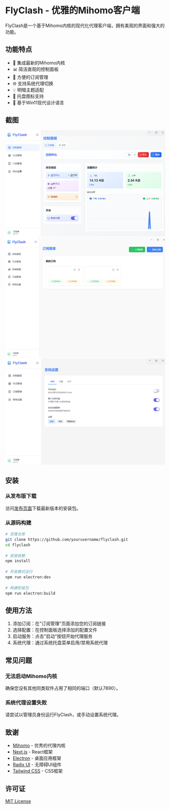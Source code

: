# FlyClash - 优雅的Mihomo客户端

FlyClash是一个基于Mihomo内核的现代化代理客户端，拥有美观的界面和强大的功能。

## 功能特点

- 🚀 集成最新的Mihomo内核
- 📊 简洁直观的控制面板
- 🔧 方便的订阅管理
- 🌐 支持系统代理切换
- 💡 明暗主题适配
- 🔔 托盘图标支持
- 🎨 基于Win11现代设计语言

## 截图

![控制面板](screenshots/dashboard.png)
![订阅管理](screenshots/subscriptions.png)
![系统设置](screenshots/settings.png)

## 安装

### 从发布版下载

访问[发布页面](https://github.com/yourusername/flyclash/releases)下载最新版本的安装包。

### 从源码构建

```bash
# 克隆仓库
git clone https://github.com/yourusername/flyclash.git
cd flyclash

# 安装依赖
npm install

# 开发模式运行
npm run electron:dev

# 构建安装包
npm run electron:build
```

## 使用方法

1. 添加订阅：在"订阅管理"页面添加您的订阅链接
2. 选择配置：在控制面板选择添加的配置文件
3. 启动服务：点击"启动"按钮开始代理服务
4. 系统代理：通过系统托盘菜单启用/禁用系统代理

## 常见问题

### 无法启动Mihomo内核

确保您没有其他同类软件占用了相同的端口（默认7890）。

### 系统代理设置失败

请尝试以管理员身份运行FlyClash，或手动设置系统代理。

## 致谢

- [Mihomo](https://github.com/MetaCubeX/mihomo) - 优秀的代理内核
- [Next.js](https://nextjs.org) - React框架
- [Electron](https://www.electronjs.org) - 桌面应用框架
- [Radix UI](https://www.radix-ui.com) - 无障碍UI组件
- [Tailwind CSS](https://tailwindcss.com) - CSS框架

## 许可证

[MIT License](LICENSE)
